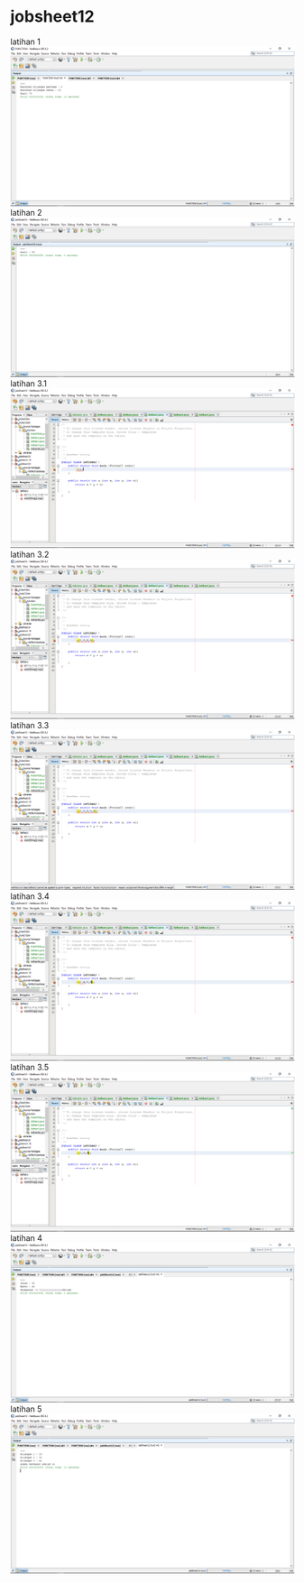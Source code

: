 # jobsheet12
latihan 1
![alt text](https://github.com/rezaalamsyah/jobsheet12/blob/master/latihan%201.png)
latihan 2
![alt text](https://github.com/rezaalamsyah/jobsheet12/blob/master/latihan%202.png)
latihan 3.1
![alt text](https://github.com/rezaalamsyah/jobsheet12/blob/master/latihan%203.1.png)
latihan 3.2
![alt text](https://github.com/rezaalamsyah/jobsheet12/blob/master/latihan%203.2.png)
latihan 3.3
![alt text](https://github.com/rezaalamsyah/jobsheet12/blob/master/latihan%203.3.png)
latihan 3.4
![alt text](https://github.com/rezaalamsyah/jobsheet12/blob/master/latihan%203.4.png)
latihan 3.5
![alt text](https://github.com/rezaalamsyah/jobsheet12/blob/master/latihan%203.5.png)
latihan 4
![alt text](https://github.com/rezaalamsyah/jobsheet12/blob/master/latihan%204.png)
latihan 5
![alt text](https://github.com/rezaalamsyah/jobsheet12/blob/master/latihan%205.png)
